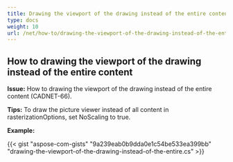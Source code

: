 ```yaml
---
title: Drawing the viewport of the drawing instead of the entire content
type: docs
weight: 10
url: /net/how-to/drawing-the-viewport-of-the-drawing-instead-of-the-entire content/
---
```


## **How to drawing the viewport of the drawing instead of the entire content**

**Issue:** How to drawing the viewport of the drawing instead of the entire content (CADNET-66).

**Tips:** To draw the picture viewer instead of all content in rasterizationOptions, set NoScaling to true.

**Example:**

{{< gist "aspose-com-gists" "9a239eab0b9dda0e1c54be533ea399bb" "drawing-the-viewport-of-the-drawing-instead-of-the-entire.cs" >}}